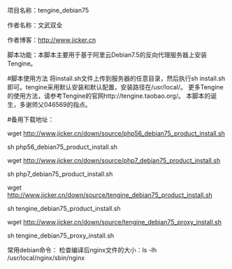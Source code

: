 项目名称：tengine_debian75

作者名称：文武双全

作者博客：http://www.jicker.cn

脚本功能：本脚本主要用于基于阿里云Debian7.5的反向代理服务器上安装Tengine。

#脚本使用方法
将install.sh文件上传到服务器的任意目录，然后执行sh install.sh即可。tengine采用默认安装和默认配置，安装路径在/usr/local/。
更多Tengine的使用方法，请参考Tengine的官网http://tengine.taobao.org/。
本脚本的诞生，多谢师父046569的指点。

#备用下载地址：

wget http://www.jicker.cn/down/source/php56_debian75_product_install.sh

sh php56_debian75_product_install.sh

wget http://www.jicker.cn/down/source/php7_debian75_product_install.sh

sh php7_debian75_product_install.sh

wget http://www.jicker.cn/down/source/tengine_debian75_product_install.sh

sh tengine_debian75_product_install.sh

wget http://www.jicker.cn/down/source/tengine_debian75_proxy_install.sh

sh tengine_debian75_proxy_install.sh

常用debian命令：
检查编译后nginx文件的大小：ls -lh /usr/local/nginx/sbin/nginx